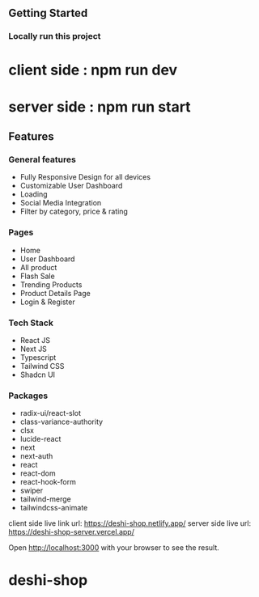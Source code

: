 

## Getting Started


### Locally run this project
# client side : npm run dev
# server side : npm run start

## Features

### General features

- Fully Responsive Design for all devices
- Customizable User Dashboard
- Loading
- Social Media Integration
- Filter by category, price & rating

### Pages

- Home
- User Dashboard
- All product
- Flash Sale
- Trending Products
- Product Details Page
- Login & Register

### Tech Stack

- React JS
- Next JS
- Typescript
- Tailwind CSS
- Shadcn UI

### Packages

- radix-ui/react-slot
- class-variance-authority
- clsx
- lucide-react
- next
- next-auth
- react
- react-dom
- react-hook-form
- swiper
- tailwind-merge
- tailwindcss-animate


client side live link url: https://deshi-shop.netlify.app/
server side live url: https://deshi-shop-server.vercel.app/



Open [http://localhost:3000](http://localhost:3000) with your browser to see the result.



# deshi-shop

